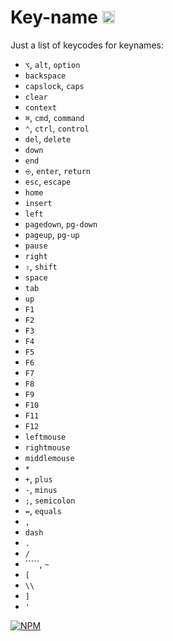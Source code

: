# Key-name <a href="http://unlicense.org/UNLICENSE"><img src="http://upload.wikimedia.org/wikipedia/commons/6/62/PD-icon.svg" width="20"/></a>

Just a list of keycodes for keynames:

* `⌥`, `alt`, `option`
* `backspace`
* `capslock`, `caps`
* `clear`
* `context`
* `⌘`, `cmd`, `command`
* `⌃`, `ctrl`,	`control`
* `del`, `delete`
* `down`
* `end`
* `⎆`, `enter`, `return`
* `esc`, `escape`
* `home`
* `insert`
* `left`
* `pagedown`, `pg-down`
* `pageup`, `pg-up`
* `pause`
* `right`
* `⇧`, `shift`
* `space`
* `tab`
* `up`
* `F1`
* `F2`
* `F3`
* `F4`
* `F5`
* `F6`
* `F7`
* `F8`
* `F9`
* `F10`
* `F11`
* `F12`
* `leftmouse`
* `rightmouse`
* `middlemouse`
* `*`
* `+`, `plus`
* `-`, `minus`
* `;`, `semicolon`
* `=`, `equals`
* `,`
* `dash`
* `.`
* `/`
* `````, `~`
* `[`
* `\\`
* `]`
* `'`

[![NPM](https://nodei.co/npm/key-name.png?downloads=true&downloadRank=true&stars=true)](https://nodei.co/npm/key-name/)